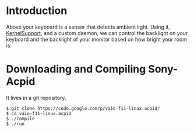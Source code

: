# Introduction #

Above your keyboard is a sensor that detects ambient light. Using it, [KernelSupport](KernelSupport.md), and a custom daemon, we can control the backlight on your keyboard and the backlight of your monitor based on how bright your room is.

# Downloading and Compiling Sony-Acpid #

It lives in a git repository.

```
$ git clone https://code.google.com/p/vaio-f11-linux.acpid/
$ cd vaio-f11-linux.acpid
$ ./compile
$ ./run
```
